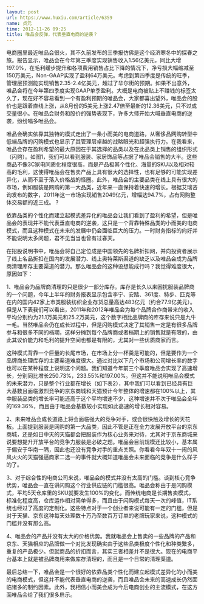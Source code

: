 ```yaml
---
layout: post
url: https://www.huxiu.com/article/6359
name: 贞元
time: 2012-11-26 09:25
title: 唯品会反弹，代表垂直电商的逆袭？
---
```

电商圈里最近唯品会很火，其不久前发布的三季报仿佛是这个经济寒冬中的探春之旅。报告显示，唯品会在今年第三季度实现销售收入1.56亿美元，同比大增197.0%，在毛利缓步提升和各项费用销售占比下降的情况下，净亏损大幅缩减至150万美元，Non-GAAP实现了盈利64万美元。考虑到第四季度是传统的旺季，管理层预测能实现销售2.35-2.4亿美元，超过了华尔街的预期。如果不出意外，唯品会将在今年第四季度实现GAAP单季盈利。大概是电商被贴上不赚钱的标签太久了，现在好不容易看到一个有盈利预期的唯品会，大家都喜出望外，唯品会的股价也是跟着直线上涨，从8月份的5美元上涨2.47倍至最新的12.36美元，只不过成交量很小。在唯品会财务和股价的强势表现下，许多大师开始大喊垂直电商的逆袭，纷纷唱多唯品会。

唯品会确实依靠其独特的模式走出了一条小而美的电商道路，从奢侈品网购转型中低端品牌的闪购模式也显示了其管理层卓越的战略眼光和超强执行力。在我看来，唯品会存在盈利希望的最大原因在于其选择的品类以及在此品类上销售的组织形式（闪购）。如图1，我们可以看到服装、家居饰品等占据了唯品会销售的大半。这些商品不像3C家电同质化程度很高，而是产品极其个性化、海量的SKU以及相对较高的毛利，这使得唯品会在售卖产品上具有很大的选择性，也有足够的可能实现差异化，从而不至于落入价格战的怪圈。此外，唯品会的主要品类在线上具有很大的市场，例如服装是网购的第一大品类，近年来一直保持着快速的增长。根据艾瑞咨询发布的数字，2011年这一市场实现销售2049亿元，增幅达94.7%，占有网购整体交易额的近三成。 ?

依靠品类的个性化而建立起模式差异化的唯品会让我们看到了盈利的希望，但是唯品会的表现并不能代表垂直电商的逆袭，这只是一个背靠特殊品类的小而美的电商模式，而且这种模式在未来的发展中仍会面临巨大的压力。一时财务指标的向好并不能说明太多问题，君不见当当也曾有过春天。

在招股说明书中，唯品会将自己定位成是中国领先的名牌折扣网，并向投资者展示了线上名品折扣在国内的发展潜力、线上奥特莱斯渠道的缺乏以及唯品会成为品牌商清理库存主要渠道的潜力。那么唯品会的这种设想能成行吗？我觉得难度很大，原因如下：

1、唯品会为品牌商清理的只是很少一部分库存。库存是长久以来困扰服装品牌商的一个问题，今年上半年的财务报表显示包含李宁、安踏、361度、特步、匹克等在内的国内42家上市类服装纺织企业存货总量高达483亿元（约合77.9亿美元）。但是从下表我们可以看出，2011年和2012年唯品会为每个品牌合作商带来的收入平均分别约为21.1万美元和25.2万美元，这个数字相比品牌商的库存来说只是九牛一毛。当然唯品会仍在成长过程中，但是闪购模式决定了其销售一定是有很多品牌参与和很多不同的档期，这样分摊到每个品牌商或者档期上的销售就是有限的，由此其议价能力和毛利的提升空间也都是有限的，尤其对一些优质商家而言。

这种模式背靠一个巨量的长尾市场，在市场上分一杯羹是可能的，但是要作为一个品牌商处理库存的主要渠道难度很大。通过对比以下几个市场和公司增长率的数字也可以在某种程度上说明这个问题。我们知道今年前三个季度唯品会实现了高速增长，分别同比增长250.73%，233.55%和197.00%。但这并不能说明唯品会模式的未来潜力，只是整个行业都在增长（如下表2），其中我们可以看到已经具有巨大基数且面临激烈竞争的京东商城和天猫预计今年整体的增速都在100%以上，其中服装品类的增长率可能还高于这个平均增速不少，这种增速并不次于唯品会全年的169.36%，而且由于唯品会基数较小实现如此高速的增长相对容易。

2、未来唯品会成长道路上将会面临强大的竞争对手，或会很快触及增长的天花板。上面提到服装是网购的第一大品类，因此不管是正在全力发展开放平台的京东商城，还是如日中天的天猫都会把服装作为核心业务来对待，尤其对于京东商城来说要想提升开放平台的竞争力服装是必破之题。唯品会目前规模还比较小，基本属于偏安于华南一隅，因此也还没有竞争对手的重点关照。你看看今年双十一闹的风风火火的天猫强逼商家二选一的事件就大概知道唯品会未来面临的竞争是什么样子的了。

3、对于综合性的电商公司来说，唯品会的模式并没有太高的门槛。谈到核心竞争优势，唯品会一直在讲闪购这个行业供应链的门槛很高。唯品会称由于是闪购模式，平均5天仓库里的SKU就要发生100%的变化，而传统电商是长期售卖模式，标准化程度高，仓库运作相对简单得多，而且由于闪购模式每天一次的峰值，IT系统也经过了高度的定制化。这些特点对于一个创业者来说可能有一定的门槛，但是对于天猫、京东这种每天处理数十万乃至数百万订单的老牌玩家来说，这种模式的门槛并没有那么高。

4、唯品会的产品并没有太大的价格优势。我就唯品会上售卖的一些品牌的产品和京东、天猫相应的品牌做一个对比发现确实由于这些品类极度个性化和种类繁多，重复的产品极少。但就商品的折扣而言，其实三者相差并不是很大。现在的电商平台基本上就是被品牌商用来做库存清理的，而且是一个日常的清理渠道。

最后总结一下，唯品会是一个很好的依靠品类个性化而建立起模式差异化的小而美的电商模式，但这并不能代表垂直电商的逆袭，而且唯品会未来的高速成长仍然面临诸多的制约因素。此外，我相信小而美会成为今后电商创业的主流模式，在这方面唯品会给了我们很多启示。

